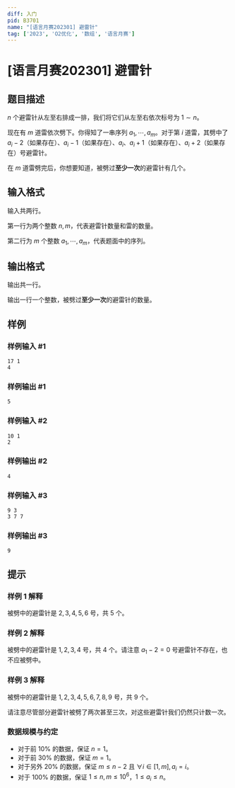 ```yaml
---
diff: 入门
pid: B3701
name: "[语言月赛202301] 避雷针"
tag: ['2023', 'O2优化', '数组', '语言月赛']
---
```

# [语言月赛202301] 避雷针
## 题目描述

$n$ 个避雷针从左至右排成一排，我们将它们从左至右依次标号为 $1 \sim  n$。

现在有 $m$ 道雷依次劈下。你得知了一串序列 $a _ 1, \cdots, a _ m$。对于第 $i$ 道雷，其劈中了 $a _ i - 2$（如果存在）、$a _ i - 1$（如果存在）、$a _ i$、$a _ i + 1$（如果存在）、$a _ i + 2$（如果存在）号避雷针。

在 $m$ 道雷劈完后，你想要知道，被劈过**至少一次**的避雷针有几个。
## 输入格式

输入共两行。  

第一行为两个整数 $n, m$，代表避雷针数量和雷的数量。  

第二行为 $m$ 个整数 $a _ 1, \cdots, a _ m$，代表题面中的序列。
## 输出格式

输出共一行。

输出一行一个整数，被劈过**至少一次**的避雷针的数量。
## 样例

### 样例输入 #1
```
17 1
4
```
### 样例输出 #1
```
5
```
### 样例输入 #2
```
10 1
2
```
### 样例输出 #2
```
4
```
### 样例输入 #3
```
9 3
3 7 7
```
### 样例输出 #3
```
9
```
## 提示

### 样例 1 解释

被劈中的避雷针是 $2, 3, 4, 5, 6$ 号，共 $5$ 个。

### 样例 2 解释

被劈中的避雷针是 $1, 2, 3, 4$ 号，共 $4$ 个。请注意 $a _ 1 - 2 = 0$ 号避雷针不存在，也不应被劈中。

### 样例 3 解释

被劈中的避雷针是 $1, 2, 3, 4, 5, 6, 7, 8, 9$ 号，共 $9$ 个。

请注意尽管部分避雷针被劈了两次甚至三次，对这些避雷针我们仍然只计数一次。

### 数据规模与约定

- 对于前 $10\%$ 的数据，保证 $n = 1$。
- 对于前 $30\%$ 的数据，保证 $m = 1$。
- 对于另外 $20\%$ 的数据，保证 $m \leq n - 2$ 且 $\forall i \in [1, m], a _ i = i$。
- 对于 $100\%$ 的数据，保证 $1 \leq n,m \leq 10 ^ 6$，$1 \leq a _ i \leq n$。
